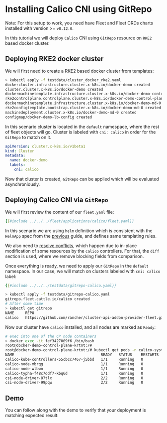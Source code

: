# Installing Calico CNI using GitRepo

<div class="warning">

Note: For this setup to work, you need have Fleet and Fleet CRDs charts installed
with version >= `v0.12.0`.

</div>

In this tutorial we will deploy `Calico` CNI using `GitRepo` resource on `RKE2` based docker cluster.

## Deploying RKE2 docker cluster

We will first need to create a RKE2 based docker cluster from templates:

```bash
> kubectl apply -f testdata/cluster_docker_rke2.yaml
dockercluster.infrastructure.cluster.x-k8s.io/docker-demo created
cluster.cluster.x-k8s.io/docker-demo created
dockermachinetemplate.infrastructure.cluster.x-k8s.io/docker-demo-control-plane created
rke2controlplane.controlplane.cluster.x-k8s.io/docker-demo-control-plane created
dockermachinetemplate.infrastructure.cluster.x-k8s.io/docker-demo-md-0 created
rke2configtemplate.bootstrap.cluster.x-k8s.io/docker-demo-md-0 created
machinedeployment.cluster.x-k8s.io/docker-demo-md-0 created
configmap/docker-demo-lb-config created
```

In this scenario cluster is located in the `default` namespace, where the rest of fleet objects will go.
Cluster is labeled with `cni: calico` in order for the `GitRepo` to match on it.

```yaml
apiVersion: cluster.x-k8s.io/v1beta1
kind: Cluster
metadata:
  name: docker-demo
  labels:
    cni: calico
```

Now that cluster is created, `GitRepo` can be applied which will be evaluated asynchroniously.

## Deploying Calico CNI via `GitRepo`

We will first review the content of our `fleet.yaml` file:

```yaml
{{#include ../../../fleet/applications/calico/fleet.yaml}}
```

In this scenario we are using `helm` definition which is consistent with the `HelmApp` spec from the [previous][] guide, and defines same templating rules.

We also need to [resolve conflicts][], which happen due to in-place modification of some resources by the `calico` controllers. For that, the `diff` section is used, where we remove blocking fields from comparison.

[previous]: ./03_installing_calico.md
[resolve conflicts]: https://fleet.rancher.io/bundle-diffs

Once everything is ready, we need to apply our `GitRepo` in the `default` namespace. In our case, we will match on clusters labeled with `cni: calico` label:

```yaml
{{#include ../../../testdata/gitrepo-calico.yaml}}
```

```bash
> kubectl apply -f testdata/gitrepo-calico.yaml
gitrepo.fleet.cattle.io/calico created
# After some time
> kubectl get gitrepo
NAME     REPO                                                                     COMMIT                                     BUNDLEDEPLOYMENTS-READY   STATUS
calico   https://github.com/rancher/cluster-api-addon-provider-fleet.git   62b4fe6944687e02afb331b9e1839e33c539f0c7   1/1
```

Now our cluster have `calico` installed, and all nodes are marked as `Ready`:

```bash
# exec into one of the CP node containers
> docker exec -it fef3427009f6 /bin/bash
root@docker-demo-control-plane-krtnt:/#
root@docker-demo-control-plane-krtnt:/# kubectl get pods -n calico-system --kubeconfig /var/lib/rancher/rke2/server/cred/api-server.kubeconfig
NAME                                       READY   STATUS    RESTARTS   AGE
calico-kube-controllers-55cbcc7467-j5bbd   1/1     Running   0          3m30s
calico-node-mbrqg                          1/1     Running   0          3m30s
calico-node-wlbwn                          1/1     Running   0          3m30s
calico-typha-f48c7ddf7-kbq6d               1/1     Running   0          3m30s
csi-node-driver-87tlx                      2/2     Running   0          3m30s
csi-node-driver-99pqw                      2/2     Running   0          3m30s
```

## Demo

You can follow along with the demo to verify that your deployment is matching expected result:

<script src="https://asciinema.org/a/706570.js" id="asciicast-706570" async="true"></script>